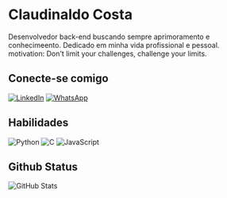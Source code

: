 # Claudinaldo Costa
Desenvolvedor back-end buscando  sempre aprimoramento e conhecimeento. Dedicado  em minha vida profissional  e pessoal.  
motivation: 
Don't limit your challenges, challenge your limits.

## Conecte-se comigo
[![LinkedIn](https://img.shields.io/badge/LinkedIn-000?style=for-the-badge&logo=linkedin&logoColor=0E76A8)](https://www.linkedin.com/in/claudinaldo-costa-17745a1b3/) [![WhatsApp](https://img.shields.io/badge/WhatsApp-black?style=for-the-badge&logo=whatsapp&logoColor=green)](https://wa.me/+5598984416676)

## Habilidades
![Python](https://img.shields.io/badge/Python-000?style=for-the-badge&logo=python) ![C](https://img.shields.io/badge/C-000?style=for-the-badge&logo=c) ![JavaScript](https://img.shields.io/badge/JavaScript-000?style=for-the-badge&logo=javascript) 

## Github Status
![GitHub Stats](https://github-readme-stats.vercel.app/api?username=NaldoCostaDev&theme=transparent&bg_color=000&border_color=30A3DC&show_icons=true&icon_color=30A3DC&title_color=E94D5F&text_color=FFF)

